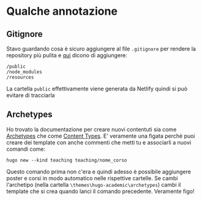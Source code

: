 # Qualche annotazione

## Gitignore

Stavo guardando cosa è sicuro aggiungere al file `.gitignore` per rendere la repository più pulita e [qui](https://discourse.gohugo.io/t/should-i-add-resources-to-gitignore/20064) dicono di aggiungere:

```
/public
/node_modules
/resources
```
La cartella `public` effettivamente viene generata da Netlify quindi si può evitare di tracciarla

## Archetypes

Ho trovato la documentazione per creare nuovi contentuti sia come [Archetypes](https://gohugo.io/content-management/archetypes/) che come [Content Types](https://gohugo.io/content-management/types/). E' veramente una figata perchè puoi creare dei template con anche commenti che metti tu e associarli a nuovi comandi come:
```
hugo new --kind teaching teaching/nome_corso
```
Questo comando prima non c'era e quindi adesso è possibile aggiungere poster e corsi in modo automatico nelle rispettive cartelle. Se cambi l'archetipo (nella cartella `\themes\hugo-academic\archetypes`) cambi il template che si crea quando lanci il comando precedente. Veramente figo!